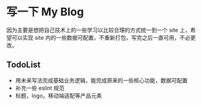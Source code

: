 # 写一下 My Blog

因为主要是想把自己技术上的一些学习以比较合理的方式统一到一个 site 上，希望可以实现 site 内的一些数据可配置，不重新打包，写完之后一直可用，不必更改。

## TodoList

- 用未来写法完成基础业务逻辑，能完成原来的一些核心功能，数据可配置
- 补充一些 eslint 规范
- 标题，logo，移动端适配等产品元素
